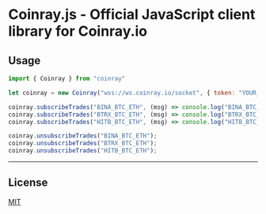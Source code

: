 # Coinray.js - Official JavaScript client library for Coinray.io

## Usage

```js
import { Coinray } from "coinray"

let coinray = new Coinray("wss://ws.coinray.io/socket", { token: "YOUR_TOKEN_HERE", debug: true });

coinray.subscribeTrades("BINA_BTC_ETH", (msg) => console.log("BINA_BTC_ETH:", msg));
coinray.subscribeTrades("BTRX_BTC_ETH", (msg) => console.log("BTRX_BTC_ETH:", msg));
coinray.subscribeTrades("HITB_BTC_ETH", (msg) => console.log("HITB_BTC_ETH:", msg));

coinray.unsubscribeTrades("BINA_BTC_ETH");
coinray.unsubscribeTrades("BTRX_BTC_ETH");
coinray.unsubscribeTrades("HITB_BTC_ETH");
```

---

## License

[MIT](LICENSE)